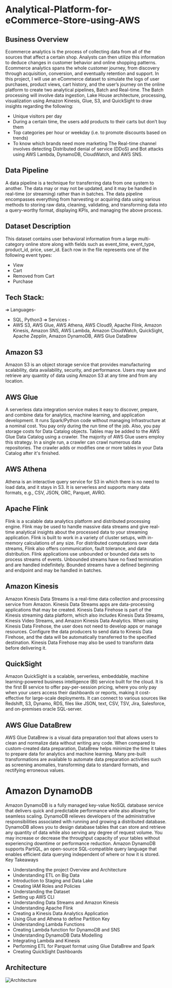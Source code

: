 # Analytical-Platform-for-eCommerce-Store-using-AWS
## Business Overview
Ecommerce analytics is the process of collecting data from all of the sources that affect
a certain shop. Analysts can then utilize this information to deduce changes in customer
behavior and online shopping patterns. Ecommerce analytics spans the whole customer
journey, from discovery through acquisition, conversion, and eventually retention and
support.
In this project, I will use an eCommerce dataset to simulate the logs of user
purchases, product views, cart history, and the user’s journey on the online platform to
create two analytical pipelines, Batch and Real-time. The Batch processing will involve
data ingestion, Lake House architecture, processing, visualization using Amazon
Kinesis, Glue, S3, and QuickSight to draw insights regarding the following:
- Unique visitors per day
- During a certain time, the users add products to their carts but don’t buy them
- Top categories per hour or weekday (i.e. to promote discounts based on trends)
- To know which brands need more marketing
The Real-time channel involves detecting Distributed denial of service (DDoS) and Bot
attacks using AWS Lambda, DynamoDB, CloudWatch, and AWS SNS.
## Data Pipeline
A data pipeline is a technique for transferring data from one system to another. The data
may or may not be updated, and it may be handled in real-time (or streaming) rather
than in batches. The data pipeline encompasses everything from harvesting or
acquiring data using various methods to storing raw data, cleaning, validating, and
transforming data into a query-worthy format, displaying KPIs, and managing the above
process.
## Dataset Description
This dataset contains user behavioral information from a large multi-category online
store along with fields such as event_time, event_type, product_id, price, user_id. Each
row in the file represents one of the following event types:
- View
- Cart
- Removed from Cart
- Purchase
## Tech Stack:
➔ Languages-
- SQL, Python3
➔ Services -
- AWS S3, AWS Glue, AWS Athena, AWS Cloud9, Apache Flink, Amazon Kinesis,
Amazon SNS, AWS Lambda, Amazon CloudWatch, QuickSight, Apache Zepplin,
Amazon DynamoDB, AWS Glue DataBrew
## Amazon S3
Amazon S3 is an object storage service that provides manufacturing scalability, data
availability, security, and performance. Users may save and retrieve any quantity of data
using Amazon S3 at any time and from any location.
## AWS Glue
A serverless data integration service makes it easy to discover, prepare, and combine
data for analytics, machine learning, and application development. It runs Spark/Python
code without managing Infrastructure at a nominal cost. You pay only during the run
time of the job. Also, you pay storage costs for Data Catalog objects. Tables may be
added to the AWS Glue Data Catalog using a crawler. The majority of AWS Glue users
employ this strategy. In a single run, a crawler can crawl numerous data repositories.
The crawler adds or modifies one or more tables in your Data Catalog after it's finished.
## AWS Athena
Athena is an interactive query service for S3 in which there is no need to load data, and
it stays in S3. It is serverless and supports many data formats, e.g., CSV, JSON, ORC,
Parquet, AVRO.
## Apache Flink
Flink is a scalable data analytics platform and distributed processing engine. Flink may
be used to handle massive data streams and give real-time analytical insights about the
processed data to your streaming application. Flink is built to work in a variety of cluster
setups, with in-memory calculations of any size. For distributed computations over data
streams, Flink also offers communication, fault tolerance, and data distribution. Flink
applications use unbounded or bounded data sets to process streams of events.
Unbounded streams have no fixed termination and are handled indefinitely. Bounded
streams have a defined beginning and endpoint and may be handled in batches.
## Amazon Kinesis
Amazon Kinesis Data Streams is a real-time data collection and processing service
from Amazon. Kinesis Data Streams apps are data-processing applications that may be
created. Kinesis Data Firehose is part of the Kinesis streaming data platform, which also
includes Kinesis Data Streams, Kinesis Video Streams, and Amazon Kinesis Data
Analytics. When using Kinesis Data Firehose, the user does not need to develop apps
or manage resources. Configure the data producers to send data to Kinesis Data
Firehose, and the data will be automatically transferred to the specified destination.
Kinesis Data Firehose may also be used to transform data before delivering it.
## QuickSight
Amazon QuickSight is a scalable, serverless, embeddable, machine learning-powered
business intelligence (BI) service built for the cloud. It is the first BI service to offer
pay-per-session pricing, where you only pay when your users access their dashboards
or reports, making it cost-effective for large-scale deployments. It can connect to various
sources like Redshift, S3, Dynamo, RDS, files like JSON, text, CSV, TSV, Jira,
Salesforce, and on-premises oracle SQL-server.
## AWS Glue DataBrew
AWS Glue DataBrew is a visual data preparation tool that allows users to clean and
normalize data without writing any code. When compared to custom-created data
preparation, DataBrew helps minimize the time it takes to prepare data for analytics and
machine learning. Many pre-built transformations are available to automate data
preparation activities such as screening anomalies, transforming data to standard
formats, and rectifying erroneous values.
# Amazon DynamoDB
Amazon DynamoDB is a fully managed key-value NoSQL database service that
delivers quick and predictable performance while also allowing for seamless scaling.
DynamoDB relieves developers of the administrative responsibilities associated with
running and growing a distributed database. DynamoDB allows you to design database
tables that can store and retrieve any quantity of data while also serving any degree of
request volume. You may increase or decrease the throughput capacity of your tables
without experiencing downtime or performance reduction. Amazon DynamoDB supports
PartiQL, an open-source SQL-compatible query language that enables efficient data
querying independent of where or how it is stored.
Key Takeaways
- Understanding the project Overview and Architecture
- Understanding ETL on Big Data
- Introduction to Staging and Data Lake
- Creating IAM Roles and Policies
- Understanding the Dataset
- Setting up AWS CLI
- Understanding Data Streams and Amazon Kinesis
- Understanding Apache Flink
- Creating a Kinesis Data Analytics Application
- Using Glue and Athena to define Partition Key
- Understanding Lambda Functions
- Creating Lambda function for DynamoDB and SNS
- Understanding DynamoDB Data Modelling
- Integrating Lambda and Kinesis
- Performing ETL for Parquet format using Glue DataBrew and Spark
- Creating QuickSight Dashboards
## Architecture
![Architecture](https://user-images.githubusercontent.com/94673026/177525702-730d8c2a-ef5a-4b4b-bec6-bc3613223768.jpg)

